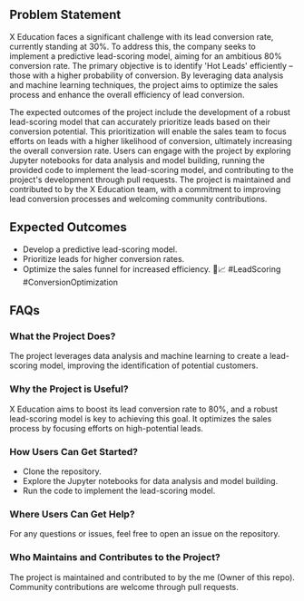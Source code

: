 ## Problem Statement
X Education faces a significant challenge with its lead conversion rate, currently standing at 30%. To address this, the company seeks to implement a predictive lead-scoring model, aiming for an ambitious 80% conversion rate. The primary objective is to identify 'Hot Leads' efficiently – those with a higher probability of conversion. By leveraging data analysis and machine learning techniques, the project aims to optimize the sales process and enhance the overall efficiency of lead conversion.

The expected outcomes of the project include the development of a robust lead-scoring model that can accurately prioritize leads based on their conversion potential. This prioritization will enable the sales team to focus efforts on leads with a higher likelihood of conversion, ultimately increasing the overall conversion rate. Users can engage with the project by exploring Jupyter notebooks for data analysis and model building, running the provided code to implement the lead-scoring model, and contributing to the project's development through pull requests. The project is maintained and contributed to by the X Education team, with a commitment to improving lead conversion processes and welcoming community contributions.

## Expected Outcomes
- Develop a predictive lead-scoring model.
- Prioritize leads for higher conversion rates.
- Optimize the sales funnel for increased efficiency.
🚀📈 #LeadScoring #ConversionOptimization

## FAQs
### What the Project Does?
The project leverages data analysis and machine learning to create a lead-scoring model, improving the identification of potential customers.

### Why the Project is Useful?
X Education aims to boost its lead conversion rate to 80%, and a robust lead-scoring model is key to achieving this goal. It optimizes the sales process by focusing efforts on high-potential leads.

### How Users Can Get Started?
- Clone the repository.
- Explore the Jupyter notebooks for data analysis and model building.
- Run the code to implement the lead-scoring model.

### Where Users Can Get Help?
For any questions or issues, feel free to open an issue on the repository.

### Who Maintains and Contributes to the Project?
The project is maintained and contributed to by the me (Owner of this repo). Community contributions are welcome through pull requests.
